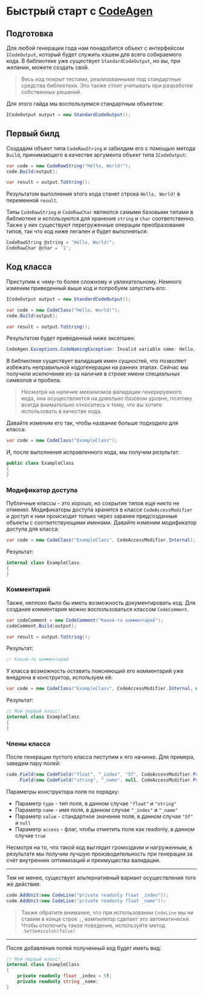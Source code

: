 # Быстрый старт с <u>CodeAgen</u>

## Подготовка
Для любой генерации года нам понадобится объект с интерфейсом ```ICodeOutput```, который будет служить кэшем для всего собираемого кода. В библиотеке уже существует ```StandardCodeOutput```, но вы, при желании, можете создать свой. <p>
> Весь код покрыт тестами, реализованными под стандартные средства библиотеки. Это также стоит учитывать при разработке собственных решений.

Для этого гайда мы воспользуемся стандартным объектом:
```c#
ICodeOutput output = new StandardCodeOutput();
```
## Первый билд
Создадим объект типа ```CodeRawString``` и забилдим его с помощью метода ```Build```, принимающего в качестве аргумента объект типа ```ICodeOutput```:
```c#
var code = new CodeRawString("Hello, World!");
code.Build(output);

var result = output.ToString();
```
Результатом выполнения этого кода станет строка ```Hello, World!``` в переменной ```result```.<p>
Типы ```CodeRawString``` и ```CodeRawChar``` являются самыми базовыми типами в библиотеке и используются для хранения ```string``` и ```char``` соответственно. Также у них существуют перегруженные операции преобразования типов, так что код ниже легален и будет выполняться:
```c#
CodeRawString @string = "Hello, World!";
CodeRawChar @char = '1';
```
## Код класса
Приступим к чему-то более сложному и увлекательному. Немного изменим приведенный выше код и попробуем запустить его:
```c#
ICodeOutput output = new StandardCodeOutput();

var code = new CodeClass("Hello, World!");
code.Build(output);

var result = output.ToString();
```
Результатом будет приведенный ниже эксепшен:
```c#
CodeAgen.Exceptions.CodeNamingException: Invalid variable name: Hello, World!
```
В библиотеке существует валидация имен сущностей, что позволяет избежать неправильной кодогенерации на ранних этапах. Сейчас мы получили исключение из-за наличия в строке имени специальных символов и пробела. 

>Несмотря на наличие механизмов валидации генерируемого кода, она осуществляется на довольно базовом уровне, поэтому всегда внимательно относитесь к тому, что вы хотите использовать в качестве кода.

Давайте изменим его так, чтобы название больше подходило для класса:
```c#
var code = new CodeClass("ExampleClass");
```
И, после выполнения исправленного кода, мы получим результат:
```c#
public class ExampleClass
{
}
```
### Модификатор доступа
Публичные классы - это хорошо, но сокрытие типов еще никто не отменял. Модификаторы доступа хранятся в классe ```CodeAccessModifier``` и доступ к ним происходит только через заранее предсозданные объекты с соответствующими именами. Давайте изменим модификатор доступа для класса:

```c#
var code = new CodeClass("ExampleClass", CodeAccessModifier.Internal);
```
Результат:
```c#
internal class ExampleClass
{
}
```
### Комментарий
Также, неплохо было бы иметь возможность документировать код. Для создания комментария можно воспользоваться классом ```CodeComment```.
```c#
var codeComment = new CodeComment("Какой-то комментарий");
codeComment.Build(output);

var result = output.ToString();
```
Результат:
```c#
// Какой-то комментарий
```

У класса возможность оставить поясняющий его комментарий уже внедрена в конструктор, используем её:
```c#
var code = new CodeClass("ExampleClass", CodeAccessModifier.Internal, new CodeComment("Мой первый класс!"));
```
Результат:
```c#
// Мой первый класс!
internal class ExampleClass
{
}
```
### Члены класса

После генерации пустого класса пиступим к его начинке. Для примера, заведем пару полей:
```c#
code.Field(new CodeField("float", "_index", "5f", CodeAccessModifier.Private, true))
    .Field(new CodeField("string", "_name", null, CodeAccessModifier.Private, true));
```

Параметры конструктора поля по порядку:

* Параметр ```type``` - тип поля, в данном случае ```"float"``` и `"string"`
* Параметр ```name``` - имя поля, в данном случае ```"_index"``` и `"_name"`
* Параметр ```value``` - стандартное значение поля, в данном случае ```"5f"``` и `null`
* Параметр ```access``` - флаг, чтобы отметить поле как readonly, в данном случае `true`

Несмотря на то, что такой код выглядит громоздким и нагруженным, в результате мы получим лучшую производительность при генерации за счёт внутренних оптимизаций и преимущества валидации.

---
Тем не менее, существует альтернативный вариант осуществления того же действия:
```c#
code.AddUnit(new CodeLine("private readonly float _index"));
code.AddUnit(new CodeLine("private readonly float _name"));
```
> Также обратите внимание, что при использовании `CodeLine` мы не ставим в конце строк `;`, компилятор сделает это автоматически. Чтобы отключить такое поведение, используйте метод `.SetSemicolon(false)`
---
После добавления полей полученный код будет иметь вид:

```c#
// Мой первый класс!
internal class ExampleClass
{
	private readonly float _index = 5f;
	private readonly string _name;
}
```
